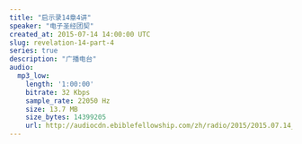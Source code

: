 ```yaml
---
title: "启示录14章4讲"
speaker: "电子圣经团契"
created_at: 2015-07-14 14:00:00 UTC
slug: revelation-14-part-4
series: true
description: "广播电台"
audio:
  mp3_low:
    length: '1:00:00'
    bitrate: 32 Kbps
    sample_rate: 22050 Hz
    size: 13.7 MB
    size_bytes: 14399205
    url: http://audiocdn.ebiblefellowship.com/zh/radio/2015/2015.07.14_EBF_-_Revelation_14_Part_4.mp3
---
```

